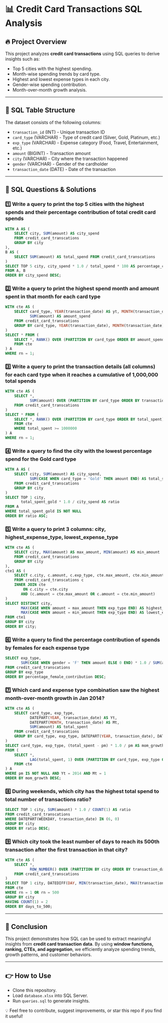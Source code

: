 # 📊 Credit Card Transactions SQL Analysis

## 🔥 Project Overview
This project analyzes **credit card transactions** using SQL queries to derive insights such as:
- Top 5 cities with the highest spending.
- Month-wise spending trends by card type.
- Highest and lowest expense types in each city.
- Gender-wise spending contribution.
- Month-over-month growth analysis.

---

## 📌 SQL Table Structure
The dataset consists of the following columns:
- `transaction_id` (INT) - Unique transaction ID  
- `card_type` (VARCHAR) - Type of credit card (Silver, Gold, Platinum, etc.)  
- `exp_type` (VARCHAR) - Expense category (Food, Travel, Entertainment, etc.)  
- `amount` (BIGINT) - Transaction amount  
- `city` (VARCHAR) - City where the transaction happened  
- `gender` (VARCHAR) - Gender of the cardholder  
- `transaction_date` (DATE) - Date of the transaction  

---

## 🚀 SQL Questions & Solutions

### **1️⃣ Write a query to print the top 5 cities with the highest spends and their percentage contribution of total credit card spends**
```sql
WITH A AS (
    SELECT city, SUM(amount) AS city_spend
    FROM credit_card_transcations
    GROUP BY city
),
B AS (
    SELECT SUM(amount) AS total_spend FROM credit_card_transcations
)
SELECT TOP 5 city, city_spend * 1.0 / total_spend * 100 AS percentage_contribution
FROM A, B
ORDER BY city_spend DESC;
```

### **2️⃣ Write a query to print the highest spend month and amount spent in that month for each card type**
```sql
WITH cte AS (
    SELECT card_type, YEAR(transaction_date) AS yt, MONTH(transaction_date) AS mt,
           SUM(amount) AS amount_spend
    FROM credit_card_transcations
    GROUP BY card_type, YEAR(transaction_date), MONTH(transaction_date)
)
SELECT * FROM (
    SELECT *, RANK() OVER (PARTITION BY card_type ORDER BY amount_spend DESC) AS rn
    FROM cte
) A
WHERE rn = 1;
```

### **3️⃣ Write a query to print the transaction details (all columns) for each card type when it reaches a cumulative of 1,000,000 total spends**
```sql
WITH cte AS (
    SELECT *,
           SUM(amount) OVER (PARTITION BY card_type ORDER BY transaction_date, transaction_id) AS total_spent
    FROM credit_card_transcations
)
SELECT * FROM (
    SELECT *, RANK() OVER (PARTITION BY card_type ORDER BY total_spent) AS rn
    FROM cte
    WHERE total_spent >= 1000000
) A
WHERE rn = 1;
```

### **4️⃣ Write a query to find the city with the lowest percentage spend for the Gold card type**
```sql
WITH A AS (
    SELECT city, SUM(amount) AS city_spend,
           SUM(CASE WHEN card_type = 'Gold' THEN amount END) AS total_spent_gold
    FROM credit_card_transcations
    GROUP BY city
)
SELECT TOP 1 city,
       total_spent_gold * 1.0 / city_spend AS ratio
FROM A
WHERE total_spent_gold IS NOT NULL
ORDER BY ratio ASC;
```

### **5️⃣ Write a query to print 3 columns: city, highest_expense_type, lowest_expense_type**
```sql
WITH cte AS (
    SELECT city, MAX(amount) AS max_amount, MIN(amount) AS min_amount
    FROM credit_card_transcations
    GROUP BY city
),
cte1 AS (
    SELECT c.city, c.amount, c.exp_type, cte.max_amount, cte.min_amount
    FROM credit_card_transcations c
    INNER JOIN cte
        ON c.city = cte.city
       AND (c.amount = cte.max_amount OR c.amount = cte.min_amount)
)
SELECT DISTINCT city,
       MAX(CASE WHEN amount = max_amount THEN exp_type END) AS highest_expense_type,
       MAX(CASE WHEN amount = min_amount THEN exp_type END) AS lowest_expense_type
FROM cte1
GROUP BY city
ORDER BY city;
```

### **6️⃣ Write a query to find the percentage contribution of spends by females for each expense type**
```sql
SELECT exp_type,
       SUM(CASE WHEN gender = 'F' THEN amount ELSE 0 END) * 1.0 / SUM(amount) AS percentage_female_contribution
FROM credit_card_transcations
GROUP BY exp_type
ORDER BY percentage_female_contribution DESC;
```

### **7️⃣ Which card and expense type combination saw the highest month-over-month growth in Jan 2014?**
```sql
WITH cte AS (
    SELECT card_type, exp_type,
           DATEPART(YEAR, transaction_date) AS Yt,
           DATEPART(MONTH, transaction_date) AS Mt,
           SUM(amount) AS total_spent
    FROM credit_card_transcations
    GROUP BY card_type, exp_type, DATEPART(YEAR, transaction_date), DATEPART(MONTH, transaction_date)
)
SELECT card_type, exp_type, (total_spent - pm) * 1.0 / pm AS mom_growth
FROM (
    SELECT *,
           LAG(total_spent, 1) OVER (PARTITION BY card_type, exp_type ORDER BY Yt, Mt) AS pm
    FROM cte
) A
WHERE pm IS NOT NULL AND Yt = 2014 AND Mt = 1
ORDER BY mom_growth DESC;
```

### **8️⃣ During weekends, which city has the highest total spend to total number of transactions ratio?**
```sql
SELECT TOP 1 city, SUM(amount) * 1.0 / COUNT(1) AS ratio
FROM credit_card_transcations
WHERE DATEPART(WEEKDAY, transaction_date) IN (6, 0)
GROUP BY city
ORDER BY ratio DESC;
```

### **9️⃣ Which city took the least number of days to reach its 500th transaction after the first transaction in that city?**
```sql
WITH cte AS (
    SELECT *,
           ROW_NUMBER() OVER (PARTITION BY city ORDER BY transaction_date, transaction_id) AS rn
    FROM credit_card_transcations
)
SELECT TOP 1 city, DATEDIFF(DAY, MIN(transaction_date), MAX(transaction_date)) AS days_to_500
FROM cte
WHERE rn = 1 OR rn = 500
GROUP BY city
HAVING COUNT(1) = 2
ORDER BY days_to_500;
```

---

## 💪 Conclusion
This project demonstrates how SQL can be used to extract meaningful insights from **credit card transaction data**. By using **window functions, ranking, CTEs, and aggregation**, we efficiently analyze spending trends, growth patterns, and customer behaviors.

---

## 👉 How to Use
- Clone this repository.
- Load `database.xlsx` into SQL Server.
- Run `queries.sql` to generate insights.

💡 Feel free to contribute, suggest improvements, or star this repo if you find it useful!


